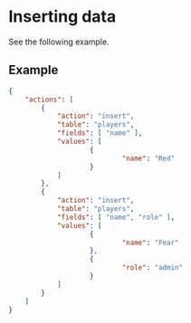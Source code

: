 # Inserting data

See the following example.

## Example
```json
{
	"actions": [
		{
			"action": "insert",
			"table": "players",
			"fields": [ "name" ],
			"values": [
					{
							"name": "Red"
					}
			]
		},
		{
			"action": "insert",
			"table": "players",
			"fields": [ "name", "role" ],
			"values": [
					{
							"name": "Fear"
					},
					{
							"role": "admin"
					}
			]
		}
	]
}
```

